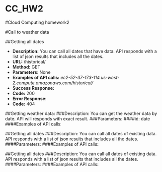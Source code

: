 # CC_HW2
#Cloud Computing homework2

#Call to weather data

##Getting all dates
* **Description:**
You can call all dates that have data. API responds with a list of json results that includes all the dates.
* **URL:** /historical/
* **Method:** GET
* **Parameters**: None
* **Examples of API calls:**
  *ec2-52-37-173-114.us-west-2.compute.amazonaws.com/historical/*
* **Success Response:** 
* **Code:** 200
* **Error Response:**
* **Code:** 404

##Getting weather data:
###Description:
You can get the weather data by date. API will responds with exact result.
###Parameters: 
####id: date <YYYYMMDD>
####Examples of API calls:


##Getting all dates
###Description:
You can call all dates of existing data. API responds with a list of json results that includes all the dates.
####Parameters:
####Examples of API calls:


##Getting all dates
###Description:
You can call all dates of existing data. API responds with a list of json results that includes all the dates.
####Parameters:
####Examples of API calls:
